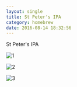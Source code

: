 ```yaml
---
layout: single
title: St Peter's IPA
category: homebrew
date: 2016-08-14 18:32:56
---
```


St Peter's IPA

![1]({{site.url}}/assets/images/2016/08/14/IMAG0902.jpg)

![2]({{site.url}}/assets/images/2016/08/14/IMAG0903.jpg)

![3]({{site.url}}/assets/images/2016/08/14/IMAG0904.jpg)
